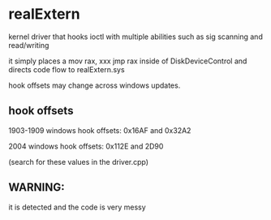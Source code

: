 # realExtern
kernel driver that hooks ioctl with multiple abilities such as sig scanning and read/writing

it simply places a mov rax, xxx jmp rax inside of DiskDeviceControl and directs code flow to realExtern.sys

hook offsets may change across windows updates.

## hook offsets
1903-1909 windows hook offsets: 0x16AF and 0x32A2

2004 windows hook offsets: 0x112E and 2D90


(search for these values in the driver.cpp)


## WARNING:

it is detected and the code is very messy
